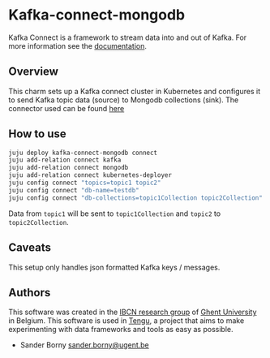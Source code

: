 # Kafka-connect-mongodb

Kafka Connect is a framework to stream data into and out of Kafka. For more information see the [documentation](https://docs.confluent.io/current/connect/concepts.html#concepts).

## Overview
This charm sets up a Kafka connect cluster in Kubernetes and configures it to send Kafka topic data (source) to Mongodb collections (sink). 
The connector used can be found [here](https://github.com/startappdev/kafka-connect-mongodb)

## How to use
```bash
juju deploy kafka-connect-mongodb connect
juju add-relation connect kafka
juju add-relation connect mongodb
juju add-relation connect kubernetes-deployer
juju config connect "topics=topic1 topic2"
juju config connect "db-name=testdb"
juju config connect "db-collections=topic1Collection topic2Collection"
```
Data from `topic1` will be sent to `topic1Collection` and `topic2` to `topic2Collection`.

## Caveats
This setup only handles json formatted Kafka keys / messages.

## Authors

This software was created in the [IBCN research group](https://www.ibcn.intec.ugent.be/) of [Ghent University](https://www.ugent.be/en) in Belgium. This software is used in [Tengu](https://tengu.io), a project that aims to make experimenting with data frameworks and tools as easy as possible.

 - Sander Borny <sander.borny@ugent.be>
